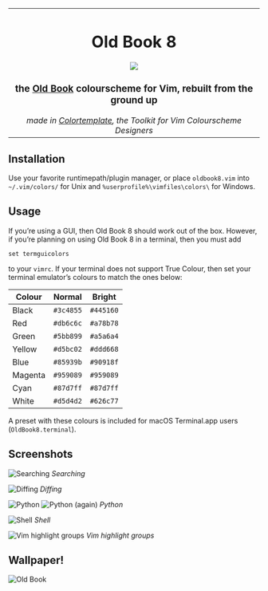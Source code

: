 <table><tbody align='center'>
<tr>
<td><h1>Old Book 8</h1>
<img src="https://raw.githubusercontent.com/arzg/resources/master/oldbook8-screenshot.png" />
<h3>the <a href="https://github.com/KKPMW/oldbook-vim">Old Book</a> colourscheme for Vim, rebuilt from the ground up</h3>
<em>made in <a href="https://github.com/lifepillar/vim-colortemplate">Colortemplate</a>, the Toolkit for Vim Colourscheme Designers</em>
</td>
</tr>
</tbody></table>

## Installation

Use your favorite runtimepath/plugin manager, or place `oldbook8.vim` into
`~/.vim/colors/` for Unix and `%userprofile%\vimfiles\colors\` for Windows.

## Usage

If you’re using a GUI, then Old Book 8 should work out of the box. However, if
you’re planning on using Old Book 8 in a terminal, then you must add

    set termguicolors

to your `vimrc`. If your terminal does not support True Colour, then set your
terminal emulator’s colours to match the ones below:

| Colour  | Normal    | Bright    |
| ---     | ---       | ---       |
| Black   | `#3c4855` | `#445160` |
| Red     | `#db6c6c` | `#a78b78` |
| Green   | `#5bb899` | `#a5a6a4` |
| Yellow  | `#d5bc02` | `#ddd668` |
| Blue    | `#85939b` | `#90918f` |
| Magenta | `#959089` | `#959089` |
| Cyan    | `#87d7ff` | `#87d7ff` |
| White   | `#d5d4d2` | `#626c77` |

A preset with these colours is included for macOS Terminal.app users
(`OldBook8.terminal`).

## Screenshots

![Searching](https://raw.githubusercontent.com/arzg/resources/master/oldbook8-searching.png)
_Searching_

![Diffing](https://raw.githubusercontent.com/arzg/resources/master/oldbook8-diffing.png)
_Diffing_

![Python](https://raw.githubusercontent.com/arzg/resources/master/oldbook8-python.png)
![Python (again)](https://raw.githubusercontent.com/arzg/resources/master/oldbook8-python2.png)
_Python_

![Shell](https://raw.githubusercontent.com/arzg/resources/master/oldbook8-shell.png)
_Shell_

![Vim highlight groups](https://raw.githubusercontent.com/arzg/resources/master/oldbook8-groups.png)
_Vim highlight groups_

## Wallpaper!

![Old Book](https://raw.githubusercontent.com/arzg/resources/master/oldbook.jpg)
